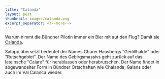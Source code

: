 ```yaml
---
title: "Calanda"
layout: post
thumbnail: images/calanda.png
excerpt_separator: <!--more-->
---
```


Warum nimmt die Bündner Pilotin immer ein Bier mit aut den Flug? Damit sie [Calanda](https://s.geo.admin.ch/a142e8b20d).

Salopp übersetzt bedeutet der Names Churer Hausbergs "Geröllhalde" oder "Rutschgebiet". Der Name des Gebirgsmassivs geht zurück auf das lateinsche "Calare" für herablassen oder herabrutschen. Der Name findet in abgewandelter Form in Bündner Ortschaften wie Chalanda, Galans oder auch im Val Calanca wieder.
<!--more-->